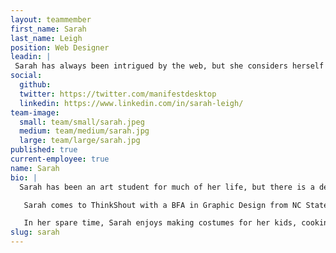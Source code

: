 ```yaml
---
layout: teammember
first_name: Sarah
last_name: Leigh
position: Web Designer
leadin: |
 Sarah has always been intrigued by the web, but she considers herself an art student, first and foremost.
social:
  github:
  twitter: https://twitter.com/manifestdesktop
  linkedin: https://www.linkedin.com/in/sarah-leigh/
team-image:
  small: team/small/sarah.jpeg
  medium: team/medium/sarah.jpg
  large: team/large/sarah.jpg
published: true
current-employee: true
name: Sarah
bio: |
  Sarah has been an art student for much of her life, but there is a definite distinction between art and design. To put it in her own words, "design needs to communicate." She finds the union of visual and written communication in graphic design to be a powerful force. It's a mindset we welcome here at ThinkShout, where the work of mission-driven organizations needs to be conveyed to potential supporters in a succinct but evocative manner.

   Sarah comes to ThinkShout with a BFA in Graphic Design from NC State University. It was there that she got into typography, and has been a self-proclaimed design nerd ever since! She has been designing professionally since 2008, most recently in the healthcare field. Not only does she bring a passion for design to ThinkShout, but Sarah was publishing web pages as early as age 9. If that doesn't impress you, perhaps the fact that she drove and camped across the country solo will?

   In her spare time, Sarah enjoys making costumes for her kids, cooking, vintage store digging, and making mixtapes for her friends (and coworkers!)
slug: sarah
---
```

